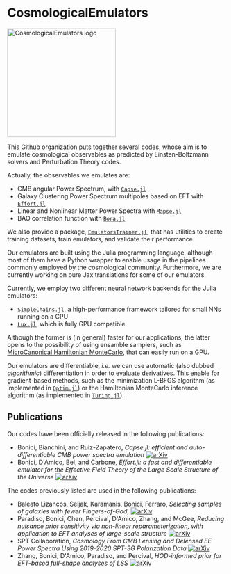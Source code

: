 # CosmologicalEmulators

<img width="250" alt="CosmologicalEmulators logo" src="https://github.com/CosmologicalEmulators/.github/assets/58727599/e8f44547-113c-48a0-b69d-0d14957f82e2">

This Github organization puts together several codes, whose aim is to emulate cosmological observables as predicted by Einsten-Boltzmann solvers and Perturbation Theory codes.

Actually, the observables we emulates are:

- CMB angular Power Spectrum, with [`Capse.jl`](https://github.com/CosmologicalEmulators/Capse.jl)
- Galaxy Clustering Power Spectrum multipoles based on EFT with [`Effort.jl`](https://github.com/CosmologicalEmulators/Effort.jl)
- Linear and Nonlinear Matter Power Spectra with [`Mapse.jl`](https://github.com/CosmologicalEmulators/Mapse.jl)
- BAO correlation function with [`Bora.jl`](https://github.com/CosmologicalEmulators/Bora.jl)

We also provide a package, [`EmulatorsTrainer.jl`](https://github.com/CosmologicalEmulators/EmulatorsTrainer.jl), that has utilities to create training datasets, train emulators, and validate their performance.

Our emulators are built using the Julia programming language, although most of them have a Python wrapper to enable usage in the pipelines commonly employed by the cosmological community. Furthermore, we are currently working on pure Jax translations for some of our emulators.

Currently, we employ two different neural network backends for the Julia emulators:

- [`SimpleChains.jl`](https://github.com/PumasAI/SimpleChains.jl), a high-performance framework tailored for small NNs running on a CPU
- [`Lux.jl`](https://lux.csail.mit.edu/stable/), which is fully GPU compatible

Although the former is (in general) faster for our applications, the latter opens to the possibility of using ensamble samplers, such as [MicroCanonical Hamiltonian MonteCarlo](https://github.com/JaimeRZP/MicroCanonicalHMC.jl), that can easily run on a GPU.


Our emulators are differentiable, _i.e._ we can use automatic (also dubbed _algorithmic_) differentiation in order to evaluate derivatives. This enable for gradient-based methods, such as the minimization L-BFGS algorithm (as implemented in [`Optim.jl`](https://github.com/JuliaNLSolvers/Optim.jl)) or the Hamiltonian MonteCarlo inference algorithm (as implemented in [`Turing.jl`](https://github.com/TuringLang/Turing.jl)).


## Publications

Our codes have been officially released in the following publications:
- Bonici, Bianchini, and Ruiz-Zapatero, _Capse.jl: efficient and auto-differentiable CMB power spectra emulation_ [![arXiv](https://img.shields.io/badge/arXiv-2307.14339-b31b1b.svg)](https://arxiv.org/abs/2307.14339)
- Bonici, D'Amico, Bel, and Carbone, _Effort.jl:  a fast and differentiable emulator for the Effective Field Theory of the Large Scale Structure of the Universe_ [![arXiv](https://img.shields.io/badge/arXiv-2501.04639-b31b1b.svg)](https://arxiv.org/abs/2501.04639)

The codes previously listed are used in the following publications:
- Baleato Lizancos, Seljak, Karamanis, Bonici, Ferraro, _Selecting samples of galaxies with fewer Fingers-of-God_, [![arXiv](https://img.shields.io/badge/arXiv-2501.10587-b31b1b.svg)](https://arxiv.org/abs/2501.10587)
- Paradiso, Bonici, Chen, Percival, D'Amico, Zhang, and McGee, _Reducing nuisance prior sensitivity via non-linear reparameterization, with application to EFT analyses of large-scale structure_ [![arXiv](https://img.shields.io/badge/arXiv-2412.03503-b31b1b.svg)](https://arxiv.org/abs/2412.03503)
- SPT Collaboration, _Cosmology From CMB Lensing and Delensed EE Power Spectra Using 2019-2020 SPT-3G Polarization Data_ [![arXiv](https://img.shields.io/badge/arXiv-2307.14339-b31b1b.svg)](https://arxiv.org/abs/2307.14339)
- Zhang, Bonici, D'Amico, Paradiso, and Percival, _HOD-informed prior for EFT-based full-shape analyses of LSS_ [![arXiv](https://img.shields.io/badge/arXiv-2409.12937-b31b1b.svg)](https://arxiv.org/abs/2409.12937)
